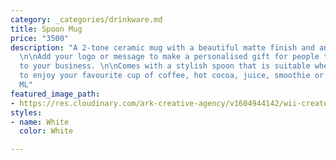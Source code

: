 ```yaml
---
category: _categories/drinkware.md
title: Spoon Mug
price: "3500"
description: "A 2-tone ceramic mug with a beautiful matte finish and an elegant design.
  \n\nAdd your logo or message to make a personalised gift for people that truly matter
  to your business. \n\nComes with a stylish spoon that is suitable whether you want
  to enjoy your favourite cup of coffee, hot cocoa, juice, smoothie or even oatmeal.\n\n350
  ML"
featured_image_path:
- https://res.cloudinary.com/ark-creative-agency/v1604944142/wii-create/uploads/SPOON-MUG-6370-NOLOGO-2_default_l1sacl.png
styles:
- name: White
  color: White

---
```

